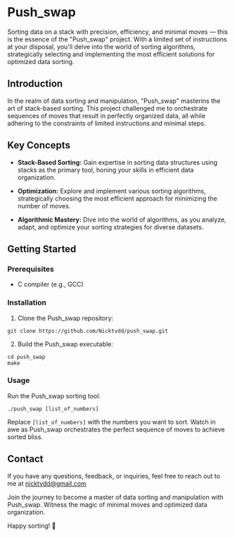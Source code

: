 # Push_swap

Sorting data on a stack with precision, efficiency, and minimal moves — this is the essence of the "Push_swap" project. With a limited set of instructions at your disposal, you'll delve into the world of sorting algorithms, strategically selecting and implementing the most efficient solutions for optimized data sorting.

## Introduction

In the realm of data sorting and manipulation, "Push_swap" masterins the art of stack-based sorting. This project challenged me to orchestrate sequences of moves that result in perfectly organized data, all while adhering to the constraints of limited instructions and minimal steps.

## Key Concepts

- **Stack-Based Sorting:** Gain expertise in sorting data structures using stacks as the primary tool, honing your skills in efficient data organization.

- **Optimization:** Explore and implement various sorting algorithms, strategically choosing the most efficient approach for minimizing the number of moves.

- **Algorithmic Mastery:** Dive into the world of algorithms, as you analyze, adapt, and optimize your sorting strategies for diverse datasets.

## Getting Started

### Prerequisites

- C compiler (e.g., GCC)

### Installation

1. Clone the Push_swap repository:

```
git clone https://github.com/Nicktvdd/push_swap.git
```

2. Build the Push_swap executable:

```
cd push_swap
make
```

### Usage

Run the Push_swap sorting tool:

```
./push_swap [list_of_numbers]
```

Replace `[list_of_numbers]` with the numbers you want to sort. Watch in awe as Push_swap orchestrates the perfect sequence of moves to achieve sorted bliss.


## Contact

If you have any questions, feedback, or inquiries, feel free to reach out to me at nicktvdd@gmail.com

Join the journey to become a master of data sorting and manipulation with Push_swap. Witness the magic of minimal moves and optimized data organization.

Happy sorting! 🚀


